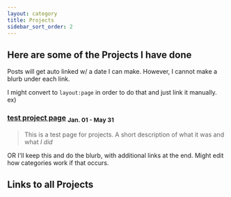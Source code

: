 ```yaml
---
layout: category
title: Projects
sidebar_sort_order: 2
---
```


## Here are some of the Projects I have done

Posts will get auto linked w/ a date I can make. However, I cannot make a blurb under each link.

I might convert to ```layout:page``` in order to do that and just link it manually. 
ex)

### [test project page](https://96yrlee.github.io/projects/2020/02/02/testPostProject.html) <sub> Jan. 01 - May 31 </sub>
> This is a test page for projects. A short description of what it was and what *I did*



OR I'll keep this and do the blurb, with additional links at the end. Might edit how categories work if that occurs.

## Links to all Projects
